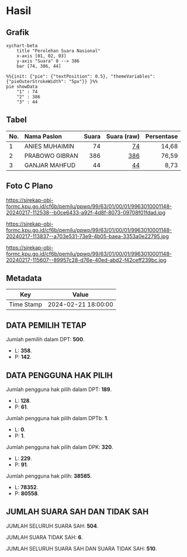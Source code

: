 # Hasil

## Grafik

```mermaid
xychart-beta
    title "Perolehan Suara Nasional"
    x-axis [01, 02, 03]
    y-axis "Suara" 0 --> 386
    bar [74, 386, 44]
```

```mermaid
%%{init: {"pie": {"textPosition": 0.5}, "themeVariables": {"pieOuterStrokeWidth": "5px"}} }%%
pie showData
    "1" : 74
    "2" : 386
    "3" : 44
```

## Tabel

| No. | Nama Paslon    | Suara | Suara (raw) | Persentase |
|:--- |:-------------- | -----:| -----------:| ----------:|
| 1   | ANIES MUHAIMIN | 74    | [74][p-1]   | 14,68      |
| 2   | PRABOWO GIBRAN | 386   | [386][p-2]  | 76,59      |
| 3   | GANJAR MAHFUD  | 44    | [44][p-3]   | 8,73       |


[p-1]: https://github.com/gigit-pemilu/pemilu-2024/blob/main/pilpres/hitung-suara/sub/99-luar-negeri/sub/63-kuching-malaysia/sub/01-kuching-malaysia/sub/0001-kuching-malaysia/sub/148-ksk-143/sub/paslon-1.txt
[p-2]: https://github.com/gigit-pemilu/pemilu-2024/blob/main/pilpres/hitung-suara/sub/99-luar-negeri/sub/63-kuching-malaysia/sub/01-kuching-malaysia/sub/0001-kuching-malaysia/sub/148-ksk-143/sub/paslon-2.txt
[p-3]: https://github.com/gigit-pemilu/pemilu-2024/blob/main/pilpres/hitung-suara/sub/99-luar-negeri/sub/63-kuching-malaysia/sub/01-kuching-malaysia/sub/0001-kuching-malaysia/sub/148-ksk-143/sub/paslon-3.txt

## Foto C Plano

https://sirekap-obj-formc.kpu.go.id/cf6b/pemilu/ppwp/99/63/01/00/01/9963010001148-20240217-112538--b0ce6433-a92f-4d8f-8073-09708f01fdad.jpg

https://sirekap-obj-formc.kpu.go.id/cf6b/pemilu/ppwp/99/63/01/00/01/9963010001148-20240217-113837--a703e531-73e9-4b05-baea-3353a0e22795.jpg

https://sirekap-obj-formc.kpu.go.id/cf6b/pemilu/ppwp/99/63/01/00/01/9963010001148-20240217-115607--89957c28-d76e-40ed-abd2-f42ceff239bc.jpg


## Metadata

| Key        | Value               |
| ---------- | ------------------- |
| Time Stamp | 2024-02-21 18:00:00 |


## DATA PEMILIH TETAP

Jumlah pemilih dalam DPT: **500**.
 * L: **358**.
 * P: **142**.

## DATA PENGGUNA HAK PILIH

Jumlah pengguna hak pilih dalam DPT: **189**.
 * L: **128**.
 * P: **61**.

Jumlah pengguna hak pilih dalam DPTb: **1**.
 * L: **0**.
 * P: **1**.

Jumlah pengguna hak pilih dalam DPK: **320**.
 * L: **229**.
 * P: **91**.

Jumlah pengguna hak pilih: **38585**.
 * L: **78352**.
 * P: **80558**.

## JUMLAH SUARA SAH DAN TIDAK SAH

JUMLAH SELURUH SUARA SAH: **504**.

JUMLAH SUARA TIDAK SAH: **6**.

JUMLAH SELURUH SUARA SAH DAN SUARA TIDAK SAH: **510**.


